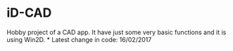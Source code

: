 # iD-CAD
Hobby project of a CAD app. It have just some very basic functions and it is using Win2D. * Latest change in code: 16/02/2017

